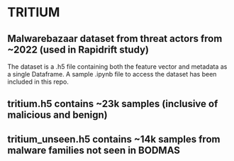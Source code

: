 # TRITIUM
## Malwarebazaar dataset from threat actors from ~2022 (used in Rapidrift study)

The dataset is a .h5 file containing both the feature vector and metadata as a single Dataframe. A sample .ipynb file to access the dataset has been included in this repo.

## tritium.h5 contains ~23k samples (inclusive of malicious and benign)
## tritium_unseen.h5 contains ~14k samples from malware families not seen in BODMAS
